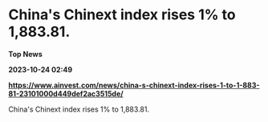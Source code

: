 # China's Chinext index rises 1% to 1,883.81.
**Top News**

**2023-10-24 02:49**

**https://www.ainvest.com/news/china-s-chinext-index-rises-1-to-1-883-81-23101000d449def2ac3515de/**

China's Chinext index rises 1% to 1,883.81.